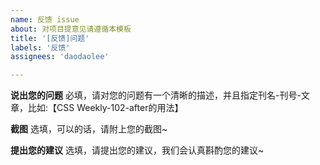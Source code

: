 ```yaml
---
name: 反馈 issue
about: 对项目提意见请遵循本模板
title: '[反馈]问题'
labels: '反馈'
assignees: 'daodaolee'

---
```


**说出您的问题**
必填，请对您的问题有一个清晰的描述，并且指定刊名-刊号-文章，比如:【CSS Weekly-102-after的用法】

**截图**
选填，可以的话，请附上您的截图~

**提出您的建议**
选填，请提出您的建议，我们会认真斟酌您的建议~
